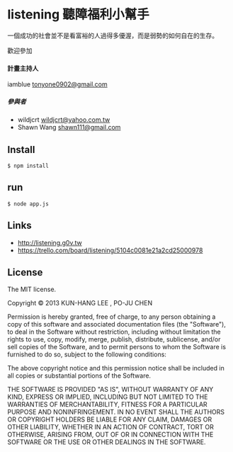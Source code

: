 # listening 聽障福利小幫手

一個成功的社會並不是看富裕的人過得多優渥，而是弱勢的如何自在的生存。

歡迎參加

#### 計畫主持人
iamblue <tonyone0902@gmail.com>

##### 參與者
* wildjcrt <wildjcrt@yahoo.com.tw>
* Shawn Wang <shawn111@gmail.com>

## Install

    $ npm install

## run

    $ node app.js

## Links

* http://listening.g0v.tw
* https://trello.com/board/listening/5104c0081e21a2cd25000978

## License

The MIT license.

Copyright &copy; 2013 KUN-HANG LEE , PO-JU CHEN

Permission is hereby granted, free of charge, to any person obtaining a copy of
this software and associated documentation files (the "Software"), to deal in
the Software without restriction, including without limitation the rights to
use, copy, modify, merge, publish, distribute, sublicense, and/or sell copies
of the Software, and to permit persons to whom the Software is furnished to do
so, subject to the following conditions:

The above copyright notice and this permission notice shall be included in all
copies or substantial portions of the Software.

THE SOFTWARE IS PROVIDED "AS IS", WITHOUT WARRANTY OF ANY KIND, EXPRESS OR
IMPLIED, INCLUDING BUT NOT LIMITED TO THE WARRANTIES OF MERCHANTABILITY,
FITNESS FOR A PARTICULAR PURPOSE AND NONINFRINGEMENT. IN NO EVENT SHALL THE
AUTHORS OR COPYRIGHT HOLDERS BE LIABLE FOR ANY CLAIM, DAMAGES OR OTHER
LIABILITY, WHETHER IN AN ACTION OF CONTRACT, TORT OR OTHERWISE, ARISING FROM,
OUT OF OR IN CONNECTION WITH THE SOFTWARE OR THE USE OR OTHER DEALINGS IN THE
SOFTWARE.